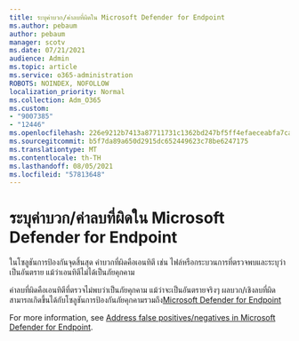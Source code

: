 ```yaml
---
title: ระบุค่าบวก/ค่าลบที่ผิดใน Microsoft Defender for Endpoint
ms.author: pebaum
author: pebaum
manager: scotv
ms.date: 07/21/2021
audience: Admin
ms.topic: article
ms.service: o365-administration
ROBOTS: NOINDEX, NOFOLLOW
localization_priority: Normal
ms.collection: Adm_O365
ms.custom:
- "9007385"
- "12446"
ms.openlocfilehash: 226e9212b7413a87711731c1362bd247bf5ff4efaeceabfa7caf31d0a97b8ede
ms.sourcegitcommit: b5f7da89a650d2915dc652449623c78be6247175
ms.translationtype: MT
ms.contentlocale: th-TH
ms.lasthandoff: 08/05/2021
ms.locfileid: "57813648"
---
```

# <a name="address-false-positivesnegatives-in-microsoft-defender-for-endpoint"></a>ระบุค่าบวก/ค่าลบที่ผิดใน Microsoft Defender for Endpoint

ในโซลูชันการป้องกันจุดสิ้นสุด ค่าบวกที่ผิดคือเอนทิตี เช่น ไฟล์หรือกระบวนการที่ตรวจพบและระบุว่าเป็นอันตราย แม้ว่าเอนทิตีไม่ได้เป็นภัยคุกคาม 

ค่าลบที่ผิดคือเอนทิตีที่ตรวจไม่พบว่าเป็นภัยคุกคาม แม้ว่าจะเป็นอันตรายจริงๆ ผลบวก/เชิงลบที่ผิดสามารถเกิดขึ้นได้กับโซลูชันการป้องกันภัยคุกคามรวมถึง[Microsoft Defender for Endpoint](/microsoft-365/security/defender-endpoint/microsoft-defender-endpoint)

For more information, see [Address false positives/negatives in Microsoft Defender for Endpoint](/microsoft-365/security/defender-endpoint/defender-endpoint-false-positives-negatives).
